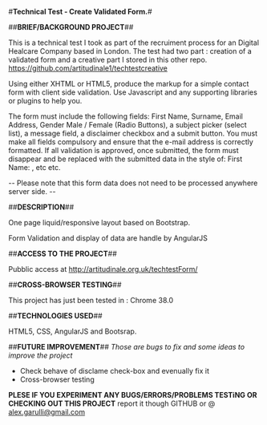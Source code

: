 #<b>Technical Test - Create Validated Form.</b>#

##<b>BRIEF/BACKGROUND PROJECT</b>##

This is a technical test I took as part of the recruiment process for an Digital Healcare Company based in London.
The test had two part : creation of a validated form and a creative part I stored in this other repo. https://github.com/artitudinale1/techtestcreative 


Using either XHTML or HTML5, produce the markup for a simple contact form with client side validation. Use Javascript and any supporting libraries or plugins to help you.

The form must include the following fields:  First Name, Surname, Email Address, Gender Male / Female (Radio Buttons), a subject picker (select list), a message field, a disclaimer checkbox and a submit button. You must make all fields compulsory and ensure that the e-mail address is correctly formatted. If all validation is approved, once submitted, the form must disappear and be replaced with the submitted data in the style of: First Name: <first name>, etc etc.  

-- Please note that this form data does not need to be processed anywhere server side. --

##<b>DESCRIPTION</b>##

One page liquid/responsive layout based on Bootstrap.

Form Validation and display of data are handle by AngularJS 

##<b>ACCESS TO THE PROJECT</b>##

Pubblic access at http://artitudinale.org.uk/techtestForm/

##<b>CROSS-BROWSER TESTING</b>##

This project has just been tested in : Chrome 38.0

##<b>TECHNOLOGIES USED</b>##

HTML5, CSS, AngularJS and Bootsrap.

##<b>FUTURE IMPROVEMENT</b>##
<i>Those are bugs to fix and some ideas to improve the project</i>

  - Check behave of disclame check-box and evenually fix it
  - Cross-browser testing
  

<b>PLESE IF YOU EXPERIMENT ANY BUGS/ERRORS/PROBLEMS TESTiNG OR CHECKING OUT THIS PROJECT</b> report it though GITHUB or @ alex.garulli@gmail.com
